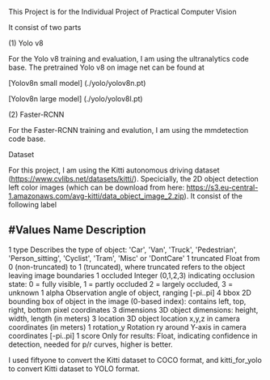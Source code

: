 This Project is for the Individual Project of Practical Computer Vision

It consist of two parts

(1) Yolo v8

For the Yolo v8 training and evaluation, I am using the ultranalytics code base.
The pretrained Yolo v8 on image net can be found at 

[Yolov8n small model] (./yolo/yolov8n.pt)

[Yolov8n large model] (./yolo/yolov8l.pt)

(2) Faster-RCNN

For the Faster-RCNN training and evalution, I am using the mmdetection code base.


Dataset

For this project, I am using the Kitti autonomous driving dataset (https://www.cvlibs.net/datasets/kitti/). Specicially, the 2D object detection left color images (which can be download from here: https://s3.eu-central-1.amazonaws.com/avg-kitti/data_object_image_2.zip). It consist of the following label

#Values    Name      Description
----------------------------------------------------------------------------
   1    type         Describes the type of object: 'Car', 'Van', 'Truck',
                     'Pedestrian', 'Person_sitting', 'Cyclist', 'Tram',
                     'Misc' or 'DontCare'
   1    truncated    Float from 0 (non-truncated) to 1 (truncated), where
                     truncated refers to the object leaving image boundaries
   1    occluded     Integer (0,1,2,3) indicating occlusion state:
                     0 = fully visible, 1 = partly occluded
                     2 = largely occluded, 3 = unknown
   1    alpha        Observation angle of object, ranging [-pi..pi]
   4    bbox         2D bounding box of object in the image (0-based index):
                     contains left, top, right, bottom pixel coordinates
   3    dimensions   3D object dimensions: height, width, length (in meters)
   3    location     3D object location x,y,z in camera coordinates (in meters)
   1    rotation_y   Rotation ry around Y-axis in camera coordinates [-pi..pi]
   1    score        Only for results: Float, indicating confidence in
                     detection, needed for p/r curves, higher is better.

I used fiftyone to convert the Kitti dataset to COCO format, and kitti_for_yolo to convert Kitti dataset to YOLO format.


